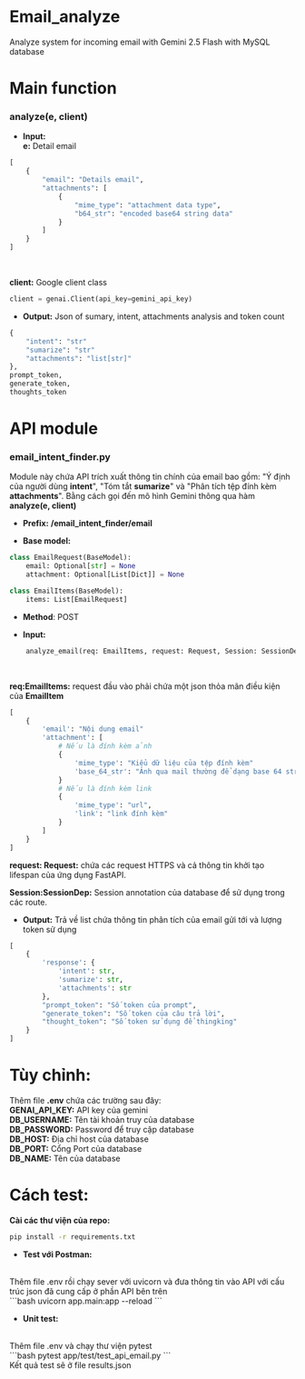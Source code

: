 # Email_analyze
Analyze system for incoming email with Gemini 2.5 Flash with MySQL database

# Main function
### analyze(e, client)
- **Input:**<br>
**e:** Detail email
```python
[
    {
        "email": "Details email",
        "attachments": [
            {
                "mime_type": "attachment data type",
                "b64_str": "encoded base64 string data"
            }
        ]
    }
]
```
<br>

**client:** Google client class
```python
client = genai.Client(api_key=gemini_api_key)
```

- **Output:**
Json of sumary, intent, attachments analysis and token count
```python
{
    "intent": "str"
    "sumarize": "str"
    "attachments": "list[str]"
},
prompt_token,
generate_token,
thoughts_token
```

# API module
### email_intent_finder.py

Module này chứa API trích xuất thông tin chính của email bao gồm: "Ý định của người dùng **intent**", "Tóm tắt **sumarize**" và "Phân tích tệp đính kèm **attachments**". Bằng cách gọi đến mô hình Gemini thông qua hàm **analyze(e, client)**<br>

- **Prefix:** **/email_intent_finder/email**

- **Base model:** 
```python
class EmailRequest(BaseModel):
    email: Optional[str] = None
    attachment: Optional[List[Dict]] = None

class EmailItems(BaseModel):
    items: List[EmailRequest]
```

- **Method**: POST

- **Input:**
```python
    analyze_email(req: EmailItems, request: Request, Session: SessionDep)
```
<br>

**req:EmailItems:** request đầu vào phải chứa một json thỏa mãn điều kiện của **EmailItem**
```python
[
    {
        'email': "Nội dung email"
        'attachment': [
            # Nếu là đính kèm ảnh
            {
                'mime_type': "Kiểu dữ liệu của tệp đính kèm"
                'base_64_str': "Ảnh qua mail thường để dạng base 64 string"
            }
            # Nếu là đính kèm link
            {
                'mime_type': "url",
                'link': "link đính kèm"
            }
        ] 
    }
]
```

**request: Request:** chứa các request HTTPS và cả thông tin khởi tạo lifespan của ứng dụng FastAPI.<br>

**Session:SessionDep:** Session annotation của database để sử dụng trong các route.<br>

- **Output:** Trả về list chứa thông tin phân tích của email gửi tới và lượng token sử dụng<br>
```python
[
    {
        'response': {
            'intent': str,
            'sumarize': str,
            'attachments': str
        },
        "prompt_token": "Số token của prompt",
        "generate_token": "Số token của câu trả lời",
        "thought_token": "Số token sử dụng để thingking"
    }
]
```

# Tùy chỉnh:
Thêm file **.env** chứa các trường sau đây:<br>
**GENAI_API_KEY:** API key của gemini<br>
**DB_USERNAME:** Tên tài khoản truy của database<br>
**DB_PASSWORD:** Password để truy cập database<br>
**DB_HOST:** Địa chỉ host của database<br>
**DB_PORT:** Cổng Port của database<br>
**DB_NAME:** Tên của database<br>

# Cách test:
**Cài các thư viện của repo:**
```cmd
pip install -r requirements.txt
```

- **Test với Postman:**
<br>
Thêm file .env rồi chạy sever với uvicorn và đưa thông tin vào API với cấu trúc json đã cung cấp ở phần API bên trên<br>
```bash
uvicorn app.main:app --reload 
```

- **Unit test:**
<br>
Thêm file .env và chạy thư viện pytest
<br>
```bash
pytest app/test/test_api_email.py
```
<br>
Kết quả test sẽ ở file results.json<br>